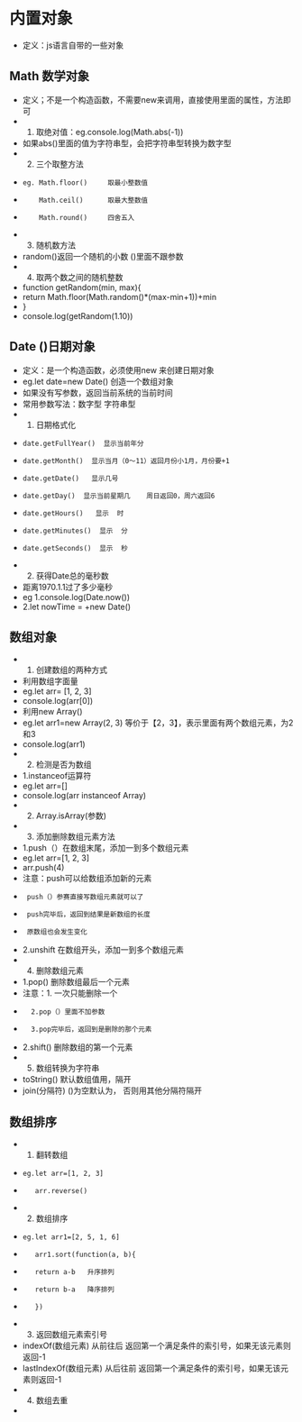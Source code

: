 # 内置对象
- 定义：js语言自带的一些对象

## Math 数学对象

- 定义；不是一个构造函数，不需要new来调用，直接使用里面的属性，方法即可
- 1. 取绝对值：eg.console.log(Math.abs(-1))
- 如果abs()里面的值为字符串型，会把字符串型转换为数字型
- 2. 三个取整方法
-     eg. Math.floor()     取最小整数值
-         Math.ceil()      取最大整数值
-         Math.round()     四舍五入
- 3. 随机数方法
- random()返回一个随机的小数      ()里面不跟参数
- 4. 取两个数之间的随机整数
-  function getRandom(min, max){
-    return Math.floor(Math.random()*(max-min+1))+min
-  }
-  console.log(getRandom(1.10))

## Date ()日期对象

- 定义：是一个构造函数，必须使用new 来创建日期对象
- eg.let date=new Date()  创造一个数组对象
- 如果没有写参数，返回当前系统的当前时间
- 常用参数写法：数字型   字符串型
- 1. 日期格式化
-     date.getFullYear()  显示当前年分
-     date.getMonth()  显示当月（0～11）返回月份小1月，月份要+1
-     date.getDate()   显示几号
-     date.getDay()  显示当前星期几    周日返回0，周六返回6
-     date.getHours()   显示  时
-     date.getMinutes()  显示  分
-     date.getSeconds()  显示  秒
- 2. 获得Date总的毫秒数
- 距离1970.1.1过了多少毫秒
- eg 1.console.log(Date.now())
-    2.let nowTime = +new Date()

## 数组对象

- 1. 创建数组的两种方式
- 利用数组字面量
-  eg.let arr= [1, 2, 3]
-    console.log(arr[0])
- 利用new Array()
-   eg.let arr1=new Array(2, 3)    等价于【2，3】，表示里面有两个数组元素，为2和3
-   console.log(arr1)   
- 2. 检测是否为数组
-  1.instanceof运算符
-  eg.let arr=[]
-  console.log(arr instanceof Array)
-  2. Array.isArray(参数)
- 3. 添加删除数组元素方法
-  1.push（）在数组末尾，添加一到多个数组元素
- eg.let arr=[1, 2, 3]
-    arr.push(4)
- 注意：push可以给数组添加新的元素
-      push（）参赛直接写数组元素就可以了
-      push完毕后，返回到结果是新数组的长度
-      原数组也会发生变化
-  2.unshift 在数组开头，添加一到多个数组元素 
- 4. 删除数组元素
-  1.pop() 删除数组最后一个元素
-  注意：1. 一次只能删除一个
-       2.pop（）里面不加参数
-       3.pop完毕后，返回到是删除的那个元素
-  2.shift() 删除数组的第一个元素
- 5. 数组转换为字符串
-  toString()   默认数组值用，隔开
-  join(分隔符)  ()为空默认为， 否则用其他分隔符隔开

## 数组排序

- 1. 翻转数组
-     eg.let arr=[1, 2, 3]
-        arr.reverse()
- 2. 数组排序
-     eg.let arr1=[2, 5, 1, 6]
-        arr1.sort(function(a, b){
-        return a-b   升序排列
-        return b-a   降序排列
-        })
- 3. 返回数组元素索引号
-    indexOf(数组元素)   从前往后 返回第一个满足条件的索引号，如果无该元素则返回-1
-    lastIndexOf(数组元素)  从后往前 返回第一个满足条件的索引号，如果无该元素则返回-1
- 4. 数组去重
- 
